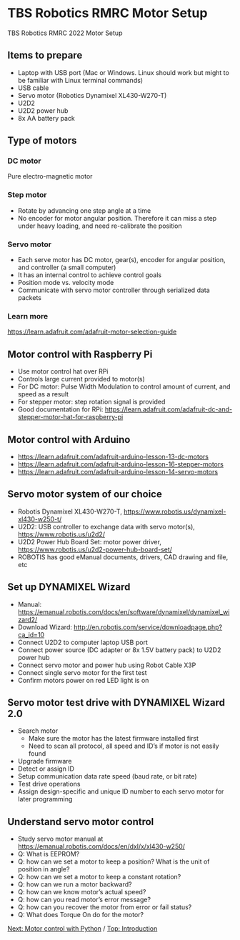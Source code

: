 # TBS Robotics RMRC Motor Setup
TBS Robotics RMRC 2022 Motor Setup
## Items to prepare
- Laptop with USB port (Mac or Windows. Linux should work but might to be familiar with Linux terminal commands)
- USB cable
- Servo motor (Robotics Dynamixel XL430-W270-T)
- U2D2
- U2D2 power hub
- 8x AA battery pack
## Type of motors
### DC motor
Pure electro-magnetic motor
### Step motor
- Rotate by advancing one step angle at a time
- No encoder for motor angular position. Therefore it can miss a step under heavy loading, and need re-calibrate the position
### Servo motor
- Each serve motor has DC motor, gear(s), encoder for angular position, and controller (a small computer)
- It has an internal control to achieve control goals
- Position mode vs. velocity mode
- Communicate with servo motor controller through serialized data packets
### Learn more
https://learn.adafruit.com/adafruit-motor-selection-guide
## Motor control with Raspberry Pi
- Use motor control hat over RPi
- Controls large current provided to motor(s)
- For DC motor: Pulse Width Modulation to control amount of current, and speed as a result
- For stepper motor: step rotation signal is provided
- Good documentation for RPi: https://learn.adafruit.com/adafruit-dc-and-stepper-motor-hat-for-raspberry-pi
## Motor control with Arduino
- https://learn.adafruit.com/adafruit-arduino-lesson-13-dc-motors
- https://learn.adafruit.com/adafruit-arduino-lesson-16-stepper-motors 
- https://learn.adafruit.com/adafruit-arduino-lesson-14-servo-motors
## Servo motor system of our choice
- Robotis Dynamixel XL430-W270-T, https://www.robotis.us/dynamixel-xl430-w250-t/
- U2D2: USB controller to exchange data with servo motor(s), https://www.robotis.us/u2d2/ 
- U2D2 Power Hub Board Set: motor power driver, https://www.robotis.us/u2d2-power-hub-board-set/
- ROBOTIS has good eManual documents, drivers, CAD drawing and file, etc
## Set up DYNAMIXEL Wizard
- Manual: https://emanual.robotis.com/docs/en/software/dynamixel/dynamixel_wizard2/
- Download Wizard: http://en.robotis.com/service/downloadpage.php?ca_id=10
- Connect U2D2 to computer laptop USB port
- Connect power source (DC adapter or 8x 1.5V battery pack) to U2D2 power hub
- Connect servo motor and power hub using Robot Cable X3P
- Connect single servo motor for the first test
- Confirm motors power on red LED light is on
## Servo motor test drive with DYNAMIXEL Wizard 2.0 
- Search motor
  - Make sure the motor has the latest firmware installed first
  - Need to scan all protocol, all speed and ID’s if motor is not easily found
- Upgrade firmware
- Detect or assign ID
- Setup communication data rate speed (baud rate, or bit rate)
- Test drive operations
- Assign design-specific and unique ID number to each servo motor for later programming
## Understand servo motor control
- Study servo motor manual at https://emanual.robotis.com/docs/en/dxl/x/xl430-w250/
- Q: What is EEPROM?
- Q: how can we set a motor to keep a position? What is the unit of position in angle?
- Q: how can we set a motor to keep a constant rotation?
- Q: how can we run a motor backward?
- Q: how can we know motor’s actual speed?
- Q: how can you read motor’s error message?
- Q: how can you recover the motor from error or fail status?
- Q: What does Torque On do for the motor?


[Next: Motor control with Python](https://github.com/Cinderpe1t/TBS_Robotics_Motor_Control_with_Python) / [Top: Introduction](https://github.com/Cinderpe1t/TBS_Robotics_Introduction)



